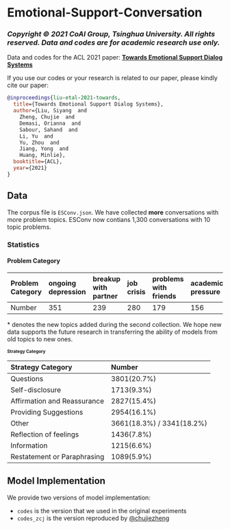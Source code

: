 # Emotional-Support-Conversation
### *Copyright © 2021 CoAI Group, Tsinghua University. All rights reserved. Data and codes are for academic research use only.*

Data and codes for the ACL 2021 paper: [**Towards Emotional Support Dialog Systems**](https://arxiv.org/abs/2106.01144)

If you use our codes or your research is related to our paper, please kindly cite our paper:

```bib
@inproceedings{liu-etal-2021-towards,
  title={Towards Emotional Support Dialog Systems},
  author={Liu, Siyang  and 
    Zheng, Chujie  and 
    Demasi, Orianna  and 
    Sabour, Sahand  and 
    Li, Yu  and 
    Yu, Zhou  and 
    Jiang, Yong  and 
    Huang, Minlie},
  booktitle={ACL},
  year={2021}
}
```

## Data

The corpus file is `ESConv.json`. We have collected **more** conversations with more problem topics. ESConv now contians 1,300 conversations with 10 topic problems.

### Statistics
#### Problem Category

| Problem Category | ongoing depression | breakup with partner | job crisis | problems with friends | academic pressure | procras-<br>tination* | alcohol abuse* | issues with parent* | sleep problems* |  appearance anxiety* | school bullying* | issues with children* |
| :-------- | :---------- | :---------- |  :---------- |  :---------- |  :---------- |  :---------- |  :---------- |  :---------- |  :---------- |  :---------- | :---------- | :---------- | 
| Number| 351 | 239 | 280 | 179 | 156 |  13 | 12 | 18 | 28 | 12 | 2 | 10 |


\* denotes the new topics added during the second collection. We hope new data supports the future research in transferring the ability of models from old topics to new ones. 

<font size=1>

#### Strategy Category 
| Strategy Category| Number   |
| :--------------  | :------- |
| Questions | 3801(20.7%)|
| Self-disclosure | 1713(9.3%) |
| Affirmation and Reassurance | 2827(15.4%) |
| Providing Suggestions | 2954(16.1%) |
| Other | 3661(18.3%) / 3341(18.2%) |
| Reflection of feelings |  1436(7.8%) | 
| Information | 1215(6.6%) | 
| Restatement or Paraphrasing | 1089(5.9%) |

</font>


## Model Implementation

We provide two versions of model implementation:

- `codes` is the version that we used in the original experiments
- `codes_zcj` is the version reproduced by  [@chujiezheng](https://github.com/chujiezheng)



